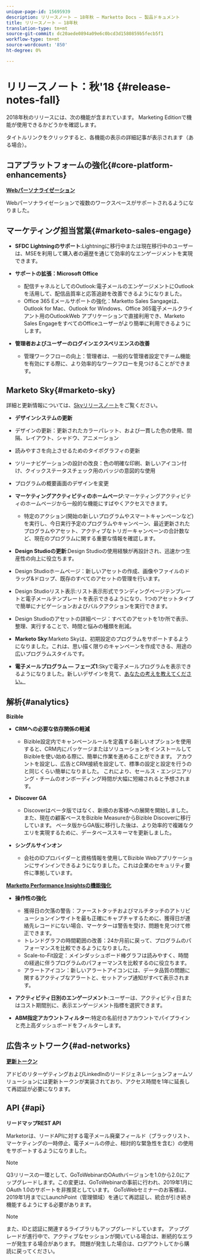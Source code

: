 ```yaml
---
unique-page-id: 15695939
description: リリースノート — 18年秋 — Marketto Docs — 製品ドキュメント
title: リリースノート — 18年秋
translation-type: tm+mt
source-git-commit: dc20aede0894a09e6c0bcd3d1580859b5fecb5f1
workflow-type: tm+mt
source-wordcount: '850'
ht-degree: 0%

---
```



# リリースノート：秋&#39;18 {#release-notes-fall}

2018年秋のリリースには、次の機能が含まれています。 Marketing Editionで機能が使用できるかどうかを確認します。

タイトルリンクをクリックすると、各機能の表示の詳細記事が表示されます（ある場合）。

## コアプラットフォームの強化{#core-platform-enhancements}

**[Webパーソナライゼーション](/help/marketo/product-docs/web-personalization/getting-started/workspaces-in-web-personalization.md)**

Webパーソナライゼーションで複数のワークスペースがサポートされるようになりました。

## マーケティング担当営業{#marketo-sales-engage}

* **SFDC Lightningのサポート**:Lightningに移行中または現在移行中のユーザーは、MSEを利用して購入者の遍歴を通じて効率的なエンゲージメントを実現できます。

* **サポートの拡張：Microsoft Office**

   * 配信チャネルとしてのOutlook:電子メールのエンゲージメントにOutlookを活用して、配信品質率と応答追跡を改善できるようになりました。
   * Office 365 Eメールサポートの強化：Marketto Sales Sangageは、Outlook for Mac、Outlook for Windows、Office 365電子メールクライアント用のOutlookWeb アプリケーションで直接利用でき、Marketo Sales EngageをすべてのOfficeユーザーがより簡単に利用できるようにします。

* **管理者およびユーザーのログインエクスペリエンスの改善**

   * 管理ワークフローの向上：管理者は、一般的な管理者設定でチーム機能を有効にする際に、より効率的なワークフローを見つけることができます。

## Marketo Sky{#marketo-sky}

詳細と更新情報については、[Skyリリースノート](https://help.marketo.com)をご覧ください。

* **デザインシステムの更新**

* デザインの更新：更新されたカラーパレット、および一貫した色の使用、間隔、レイアウト、シャドウ、アニメーション
* 読みやすさを向上させるためのタイポグラフィの更新
* ツリーナビゲーションの設計の改良：色の明確な印刷、新しいアイコン付け、クイックステータスチェック用のバッジの意図的な使用
* プログラムの概要画面のデザインを変更

* **マーケティングアクティビティのホームページ**:マーケティングアクティビティのホームページから一般的な機能にすばやくアクセスできます。

   * 特定のアクション(開始の新しいプログラムやスマートキャンペーンなど)を実行し、今日実行予定のプログラムやキャンペーン、最近更新されたプログラムやアセット、アクティブなトリガーキャンペーンの合計数など、現在のプログラムに関する重要な情報を確認します。

* **Design Studioの更新**:Design Studioの使用経験が再設計され、迅速かつ生産性の向上に役立ちます。
* Design Studioホームページ：新しいアセットの作成、画像やファイルのドラッグ&amp;ドロップ、既存のすべてのアセットの管理を行います。
* Design Studioリスト表示:リスト表示形式でランディングページテンプレートと電子メールテンプレートを表示できるようになり、1つのアセットタイプで簡単にナビゲーションおよびバルクアクションを実行できます。
* Design Studioのアセットの詳細ページ：すべてのアセットを1か所で表示、整理、実行することで、時間と悩みの種類を削減。
* **Marketo Sky**:Marketo Skyは、初期設定のプログラムをサポートするようになりました。これは、思い描く限りのキャンペーンを作成できる、用途の広いプログラムスタイルです。
* **電子メールプログラム — フェーズ1**:Skyで電子メールプログラムを表示できるようになりました。新しいデザインを見て、[あなたの考えを教えてください。](https://go.marketo.com/NextGenUX---USA---Apr-2018-fcp_Landing-Page-Feedback.html)

## 解析{#analytics}

**Bizible**

* **CRMへの必要な依存関係の軽減**

   * Bizible設定内でキャンペーンルールを定義する新しいオプションを使用すると、CRM内にパッケージまたはソリューションをインストールしてBizibleを使い始める際に、簡単に作業を進めることができます。 アカウントを設定し、広告とCRM接続を設定して、標準の設定と設定を行うのと同じくらい簡単になりました。 これにより、セールス・エンジニアリング・チームのオンボーディング時間が大幅に短縮されると予想されます。

* **Discover GA**

   * Discoverはベータ版ではなく、新規のお客様への展開を開始しました。 また、現在の顧客ベースをBizible MeasureからBizible Discoverに移行しています。 ベータ版からGA版に移行した後は、より効率的で複雑なクエリを実現するために、データベーススキーマを更新しました。

* **シングルサインオン**

   * 会社のIDプロバイダーと資格情報を使用してBizible Webアプリケーションにサインインできるようになりました。これは企業のセキュリティ要件に準拠しています。

**[Marketto Performance Insightsの機能強化](../../product-docs/reporting/performance-insights/performance-insights-overview.md)**

* **操作性の強化**

   * 獲得日の欠落の警告：ファーストタッチおよびマルチタッチのアトリビューションインサイトを最も正確にキャプチャするために、獲得日が連絡先レコードにない場合、マーケターは警告を受け、問題を見つけて修正できます。
   * トレンドグラフの時間範囲の改善：24か月前に戻って、プログラムのパフォーマンスを比較できるようになりました。
   * Scale-to-Fit設定：メインダッシュボード棒グラフは読みやすく、時間の経過に伴うプログラムのパフォーマンスを比較するのに役立ちます。
   * アラートアイコン：新しいアラートアイコンには、データ品質の問題に関するアクティブなアラートと、セットアップ通知がすべて表示されます。

* **アクティビティ日別のエンゲージメント**:ユーザーは、アクティビティ日またはコスト期間別に、表示エンゲージメント指標を選択できます。
* **ABM指定アカウントフィルター**:特定の名前付きアカウントでパイプラインと売上高ダッシュボードをフィルターします。

## 広告ネットワーク{#ad-networks}

**[更新トークン](../../product-docs/demand-generation/social/social-functions/set-up-linkedin-lead-gen-forms.md)**

アドビのリターゲティングおよびLinkedInのリードジェネレーションフォームソリューションには更新トークンが実装されており、アクセス時間を1年に延長して再認証が必要になります。

## API {#api}

**リードマップREST API**

Marketorは、リードAPIに対する電子メール廃棄フィールド（ブラックリスト、マーケティングの一時停止、電子メールの停止、相対的な緊急性を含む）の使用をサポートするようになりました。

>[!NOTE]
>
>Q3リリースの一環として、GoToWebinarのOAuthバージョンを1.0から2.0にアップグレードします。この変更は、GoToWebinarの事前に行われ、2019年1月にOAuth 1.0のサポートを非推奨としています。 GoToWebセミナーのお客様は、2019年1月までにLaunchPoint（管理領域）を通じて再認証し、統合が引き続き機能するようにする必要があります。

>[!NOTE]
>
>また、IDと認証に関連するライブラリもアップグレードしています。 アップグレードが進行中で、アクティブなセッションが開いている場合は、断続的なエラーが発生する場合があります。 問題が発生した場合は、ログアウトしてから購読に戻ってください。
